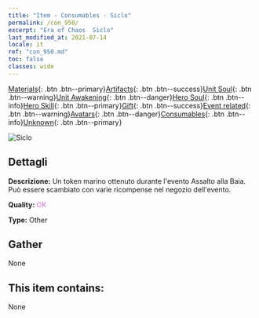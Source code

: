 ```yaml
---
title: "Item - Consumables - Siclo"
permalink: /con_950/
excerpt: "Era of Chaos  Siclo"
last_modified_at: 2021-07-14
locale: it
ref: "con_950.md"
toc: false
classes: wide
---
```

 [Materials](/ItemsIT/){: .btn .btn--primary}[Artifacts](/ItemsIT/Artifacts/){: .btn .btn--success}[Unit Soul](/ItemsIT/UnitSoul/){: .btn .btn--warning}[Unit Awakening](/ItemsIT/UnitAwakening/){: .btn .btn--danger}[Hero Soul](/ItemsIT/HeroSoul/){: .btn .btn--info}[Hero Skill](/ItemsIT/HeroSkill/){: .btn .btn--primary}[Gift](/ItemsIT/Gift/){: .btn .btn--success}[Event related](/ItemsIT/Events/){: .btn .btn--warning}[Avatars](/ItemsIT/Avatars/){: .btn .btn--danger}[Consumables](/ItemsIT/Consumables/){: .btn .btn--info}[Unknown](/ItemsIT/Unknown/){: .btn .btn--primary}

 ![Siclo](/images/t/i_40045.png)

## Dettagli
 **Descrizione:** Un token marino ottenuto durante l'evento Assalto alla Baia. Può essere scambiato con varie ricompense nel negozio dell'evento.

 **Quality:** <span style="color: #DA70D6">OK</span>

 **Type:** Other

## Gather

  None

## This item contains:

  None

